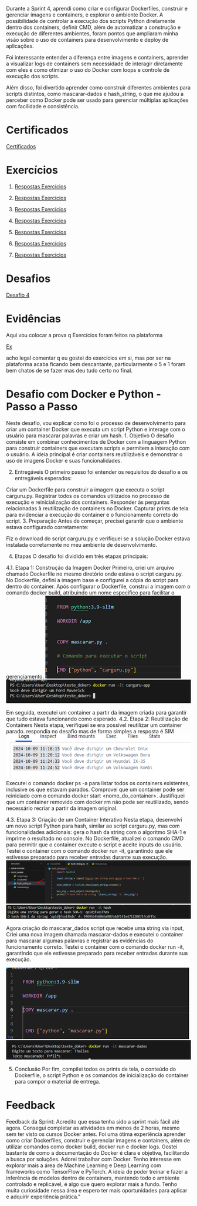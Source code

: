 Durante a Sprint 4, aprendi como criar e configurar Dockerfiles, construir e gerenciar imagens e containers, e explorar o ambiente Docker. A possibilidade de controlar a execução dos scripts Python diretamente dentro dos containers, definir CMD, além de automatizar a construção e execução de diferentes ambientes, foram pontos que ampliaram minha visão sobre o uso de containers para desenvolvimento e deploy de aplicações.

Foi interessante entender a diferença entre imagens e containers, aprender a visualizar logs de containers sem necessidade de interagir diretamente com eles e como otimizar o uso do Docker com loops e controle de execução dos scripts.

Além disso, foi divertido aprender como construir diferentes ambientes para scripts distintos, como mascarar-dados e hash_string, o que me ajudou a perceber como Docker pode ser usado para gerenciar múltiplas aplicações com facilidade e consistência.

# Certificados

 [ Certificados](../Sprint_4/certificados/img/AWS%20Partner%20Credenciamento.pdf)

# Exercícios

1. [Respostas Exercícios](../Sprint_4/exercicios/ex1.py)

2. [Respostas Exercícios](../Sprint_4/exercicios/ex2.py)

3. [Respostas Exercícios](../Sprint_4/exercicios/ex3.py)

4. [Respostas Exercícios](../Sprint_4/exercicios/ex4.py)

5. [Respostas Exercícios](../Sprint_4/exercicios/ex5.py)

6. [Respostas Exercícios](../Sprint_4/exercicios/ex6.py)

7. [Respostas Exercícios](../Sprint_4/exercicios/ex7.py)


# Desafios

[Desafio 4](../Sprint_4/Desafio/README.MD)


# Evidências 

Aqui vou colocar a prova q Exercícios foram feitos na plataforma 

 [Ex](../Sprint_4/evidencias/ex/image%20dos%20ex.png)

acho legal comentar q eu gostei do exercícios em si, mas por ser na plataforma acaba ficando bem descantante, particularmente o 5 e 1 foram bem chatos de se fazer mas deu tudo certo no final.












<h1>Desafio com Docker e Python - Passo a Passo</h1>
Neste desafio, vou explicar como foi o processo de desenvolvimento para criar um container Docker que executa um script Python e interage com o usuário para mascarar palavras e criar um hash. 
1. Objetivo
O desafio consiste em combinar conhecimentos de Docker com a linguagem Python para construir containers que executam scripts e permitem a interação com o usuário. 
A ideia principal é criar containers reutilizáveis e demonstrar o uso de imagens Docker e suas funcionalidades.

2. Entregáveis
O primeiro passo foi entender os requisitos do desafio e os entregáveis esperados:

Criar um Dockerfile para construir a imagem que executa o script carguru.py.
Registrar todos os comandos utilizados no processo de execução e reinicialização dos containers.
Responder às perguntas relacionadas à reutilização de containers no Docker.
Capturar prints de tela para evidenciar a execução do container e o funcionamento correto do script.
3. Preparação
Antes de começar, precisei garantir que o ambiente estava configurado corretamente:

Fiz o download do script carguru.py e verifiquei se a solução Docker estava instalada corretamente no meu ambiente de desenvolvimento.

4. Etapas
O desafio foi dividido em três etapas principais:

4.1. Etapa 1: Construção da Imagem Docker
Primeiro, criei um arquivo chamado Dockerfile no mesmo diretório onde estava o script carguru.py.
No Dockerfile, defini a imagem base e configurei a cópia do script para dentro do container.
Após configurar o Dockerfile, construi a imagem com o comando docker build, atribuindo um nome específico para facilitar o gerenciamento.
![](../Sprint_4/evidencias/desafio/resultados/Desafio_resultados_1.png)
![](../Sprint_4/evidencias/desafio/resultados/Desafio_resultados_2.png)

Em seguida, executei um container a partir da imagem criada para garantir que tudo estava funcionando como esperado.
4.2. Etapa 2: Reutilização de Containers
Nesta etapa, verifiquei se era possível reutilizar um container parado. respondia no desafio mas de forma simples a resposta é SIM
![](../Sprint_4/evidencias/desafio/resultados/Desafio_resultados_5.png)
Executei o comando docker ps -a para listar todos os containers existentes, inclusive os que estavam parados.
Comprovei que um container pode ser reiniciado com o comando docker start <nome_do_container>.
Justifiquei que um container removido com docker rm não pode ser reutilizado, sendo necessário recriar a partir da imagem original.

4.3. Etapa 3: Criação de um Container Interativo
Nesta etapa, desenvolvi um novo script Python para hash, similar ao script carguru.py, mas com funcionalidades adicionais:
 gera o hash da string com o algoritmo SHA-1 e imprime o resultado no console.
No Dockerfile, atualizei o comando CMD para permitir que o container execute o script e aceite inputs do usuário.
Testei o container com o comando docker run -it, garantindo que ele estivesse preparado para receber entradas durante sua execução.
![](../Sprint_4/evidencias/desafio/resultados/Desafio_resultados_7.png)
![](../Sprint_4/evidencias/desafio/resultados/Desafio_resultados_9.png)

Agora criação do mascarar_dados script que recebe uma string via input,
Criei uma nova imagem chamada mascarar-dados e executei o container para mascarar algumas palavras e registrar as evidências do funcionamento correto.
Testei o container com o comando docker run -it, garantindo que ele estivesse preparado para receber entradas durante sua execução.

![](../Sprint_4/evidencias/desafio/resultados/Desafio_resultados_12.png)
![](../Sprint_4/evidencias/desafio/resultados/Desafio_resultados_13.png)

5. Conclusão
Por fim, compilei todos os prints de tela, o conteúdo do Dockerfile, o script Python e os comandos de inicialização do container para compor o material de entrega.



# Feedback

Feedback da Sprint:
Acredito que essa tenha sido a sprint mais fácil até agora. Consegui completar as atividades em menos de 2 horas, mesmo sem ter visto os cursos Docker antes. Foi uma ótima experiência aprender como criar Dockerfiles, construir e gerenciar imagens e containers, além de utilizar comandos como docker build, docker run e docker logs. Gostei bastante de como a documentação do Docker é clara e objetiva, facilitando a busca por soluções.
Adorei trabalhar com Docker. Tenho interesse em explorar mais a área de Machine Learning e Deep Learning com frameworks como TensorFlow e PyTorch. A ideia de poder treinar e fazer a inferência de modelos dentro de containers, mantendo todo o ambiente controlado e replicável, é algo que quero explorar mais a fundo. Tenho muita curiosidade nessa área e espero ter mais oportunidades para aplicar e adquirir experiência prática."